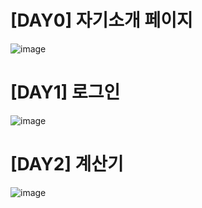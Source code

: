 # [DAY0] 자기소개 페이지
![image](https://github.com/mango606/knu-fe-sw-career-up/assets/75062110/a4482662-a003-4102-90c9-43abe3e08e9b)
# [DAY1] 로그인
![image](https://github.com/mango606/knu-fe-sw-career-up/assets/75062110/ac7c6ef1-f731-4ec6-b24b-7f091c6c60f8)
# [DAY2] 계산기
![image](https://github.com/mango606/knu-fe-sw-career-up/assets/75062110/bfa0d775-3adc-4301-b1f5-d406d33dba88)
